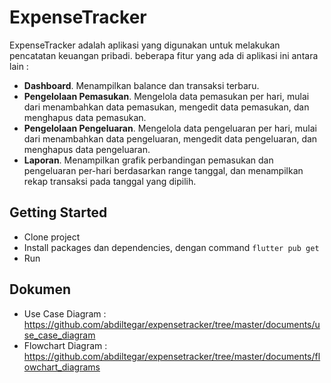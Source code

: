 # ExpenseTracker

ExpenseTracker adalah aplikasi yang digunakan untuk melakukan pencatatan keuangan pribadi. beberapa fitur yang ada di aplikasi ini antara lain :
- **Dashboard**.
    Menampilkan balance dan transaksi terbaru.
- **Pengelolaan Pemasukan**.
    Mengelola data pemasukan per hari, mulai dari menambahkan data pemasukan, mengedit data pemasukan, dan menghapus data pemasukan.
- **Pengelolaan Pengeluaran**.
    Mengelola data pengeluaran per hari, mulai dari menambahkan data pengeluaran, mengedit data pengeluaran, dan menghapus data pengeluaran.
- **Laporan**.
    Menampilkan grafik perbandingan pemasukan dan pengeluaran per-hari berdasarkan range tanggal, dan menampilkan rekap transaksi pada tanggal yang dipilih.

## Getting Started
- Clone project
- Install packages dan dependencies, dengan command `flutter pub get`
- Run

## Dokumen
- Use Case Diagram : https://github.com/abdiltegar/expensetracker/tree/master/documents/use_case_diagram
- Flowchart Diagram : https://github.com/abdiltegar/expensetracker/tree/master/documents/flowchart_diagrams

